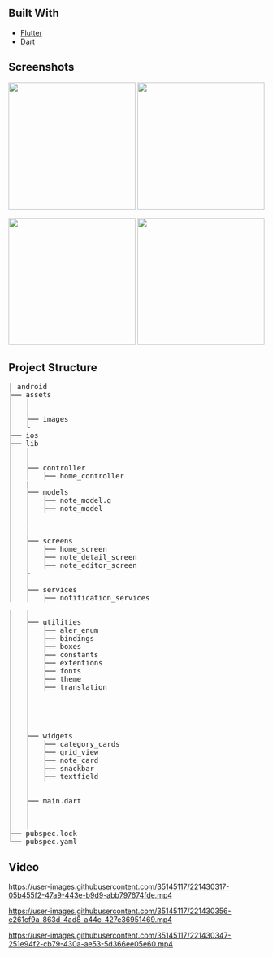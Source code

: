 <div id="built-with"></div>

## Built With

* [Flutter](https://flutter.dev/)
* [Dart](https://dart.dev/)


<div id="screenshots"></div>

## Screenshots

<p float="left">
   
   <img src="https://user-images.githubusercontent.com/35145117/221430229-b139ff27-00e8-46c1-87b9-74b1ada393ef.jpeg" width="250" />
   <img src="https://user-images.githubusercontent.com/35145117/221430275-7b9c36b1-7a32-4547-9eb8-fcad4dbafe02.jpeg" width="250" />
   
   



</p>

<p float="left">

   <img src="https://user-images.githubusercontent.com/35145117/221433516-7d1cdea6-a178-4e3e-9978-3f1c218fec08.jpeg" width="250" />
   <img src="https://user-images.githubusercontent.com/35145117/221433933-179c0342-fe77-4291-b02b-587bcdc94d65.jpeg" width="250" />



</p>

<div id="project-structure"></div>

## Project Structure

<pre>
| android
├── assets
│   │ 
│   │ 
│   ├── images
│   └
├── ios
├── lib
│   │ 
│   │ 
│   ├── controller
│   │   ├── home_controller
│   |
│   ├── models
│   │   ├── note_model.g
│   │   ├── note_model
│   │   
│   │ 
│   │ 
│   ├── screens
│   │   ├── home_screen
│   │   ├── note_detail_screen
│   │   ├── note_editor_screen 
│   ├
│   │ 
│   ├── services
│   │   ├── notification_services

│   │ 
│   ├── utilities
│   │   ├── aler_enum
│   │   ├── bindings
│   │   ├── boxes
│   │   ├── constants
│   │   ├── extentions
│   │   ├── fonts
│   │   ├── theme
│   │   ├── translation
│   │ 
│   │ 
│   │ 
│   │ 
│   │
│   ├── widgets
│   │   ├── category_cards
│   │   ├── grid_view
│   │   ├── note_card
│   │   ├── snackbar
│   │   ├── textfield
│   │ 
│   │ 
│   ├── main.dart
│   │ 
│   │ 
│   │ 
├── pubspec.lock
└── pubspec.yaml
</pre>

## Video



https://user-images.githubusercontent.com/35145117/221430317-05b455f2-47a9-443e-b9d9-abb797674fde.mp4

https://user-images.githubusercontent.com/35145117/221430356-e261cf9a-863d-4ad8-a44c-427e36951469.mp4

https://user-images.githubusercontent.com/35145117/221430347-251e94f2-cb79-430a-ae53-5d366ee05e60.mp4






